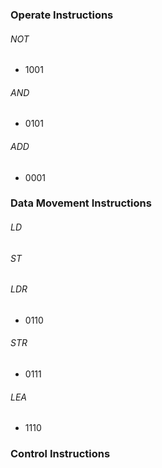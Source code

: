 ### Operate Instructions
###### NOT
- 1001
###### AND
- 0101
###### ADD
- 0001
### Data Movement Instructions
###### LD
###### ST
###### LDR
- 0110
###### STR
- 0111
###### LEA
- 1110
### Control Instructions